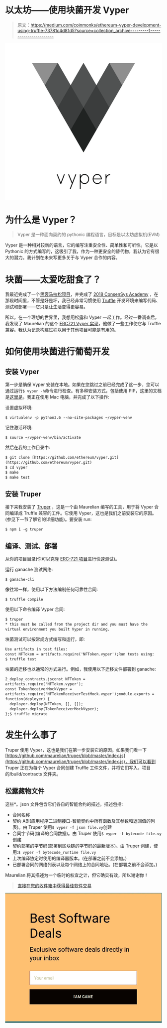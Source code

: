 # 以太坊——使用块菌开发 Vyper

> 原文：<https://medium.com/coinmonks/ethereum-vyper-development-using-truffle-73781c4d81d5?source=collection_archive---------1----------------------->

![](img/0f4cf0bfea46051f6920a68e6f4b276d.png)

# 为什么是 Vyper？

> Vyper 是一种面向契约的 pythonic 编程语言，目标是以太坊虚拟机(EVM)

Vyper 是一种相对较新的语言，它的编写注重安全性、简单性和可听性。它是以 Pythonic 的方式编写的，这吸引了我，作为一种更安全的替代物，我认为它有很大的潜力。我计划在未来写更多关于与 Vyper 合作的内容。

# 块菌——太爱吃甜食了？

我最近完成了一个[黑客马拉松项目](/@johngrant/ethereum-development-colony-hackathon-consenys-academy-react-8fc845ea47f1)，并完成了 [2018 ConsenSys Academy](/@johngrant/progress-34e8ad37442d) ，在那段时间里，不管是好是坏，我已经非常习惯使用 [Truffle](https://www.truffleframework.com/) 开发环境来编写代码、测试和部署——它只是让生活变得更容易。

所以，在一个理想的世界里，我想用松露和 Vyper 一起工作。经过一番调查后，我发现了 Maurelian 的这个 [ERC721 Vyper 实现](https://github.com/maurelian/erc721-vyper)，他做了一些工作使它与 Truffle 兼容。我认为记录构建过程以用于其他项目可能是有用的。

# 如何使用块菌进行葡萄开发

## 安装 Vyper

第一步是确保 Vyper 安装在本地。如果在您跳过之前已经完成了这一步，您可以通过运行`$ vyper -h`命令进行检查。有多种安装方式，包括使用 PIP，这里的文档是[这里是](https://viper.readthedocs.io/en/latest/installing-vyper.html)。我正在使用 Mac 电脑，并完成了以下操作:

设置虚拟环境:

```
$ virtualenv -p python3.6 --no-site-packages ~/vyper-venv
```

记住激活环境:

```
$ source ~/vyper-venv/bin/activate
```

然后在我的工作目录中:

```
$ git clone [https://github.com/ethereum/vyper.git](https://github.com/ethereum/vyper.git)
$ cd vyper
$ make
$ make test
```

## 安装 Truper

接下来我安装了 [Truper](https://github.com/maurelian/truper) ，这是一个由 Maurelian 编写的工具，用于将 Vyper 合同编译成 Truffle 兼容的工件。它使用 Vyper，这也是我们之前安装它的原因。(参见下一节了解它的详细功能)。要安装 run:

```
$ npm i -g truper
```

## 编译、测试、部署

从你的项目目录(你可以克隆 [ERC-721 项目](https://github.com/maurelian/erc721-vyper)进行快速测试)。

运行 ganache 测试网络:

```
$ ganache-cli
```

像往常一样，使用以下方法编制任何可靠性合同:

```
$ truffle compile
```

使用以下命令编译 Vyper 合同:

```
$ truper
* this must be called from the project dir and you must have the virtual environment you built Vyper in running.
```

块菌测试可以按常规方式编写和运行，即:

```
Use artifacts in test files:
const NFToken = artifacts.require('NFToken.vyper');Run tests using:
$ truffle test
```

块菌的迁移也以通常的方式进行。例如，我使用以下迁移文件部署到 ganache:

```
2_deploy_contracts.jsconst NFToken = artifacts.require('NFToken.vyper');
const TokenReceiverMockVyper = artifacts.require('NFTokenReceiverTestMock.vyper');module.exports = function(deployer) {
  deployer.deploy(NFToken, [], []);
  deployer.deploy(TokenReceiverMockVyper);
};$ truffle migrate
```

# 发生什么事了

Truper 使用 Vyper，这也是我们在第一步安装它的原因。如果我们看一下[https://github.com/maurelian/truper/blob/master/index.js](https://github.com/maurelian/truper/blob/master/index.js)，我们可以看到 Truper 正在为每个 Vyper 合同创建 Truffle 工件文件，并将它们写入。项目的/build/contracts 文件夹。

## 松露藏物文件

这些*。json 文件包含它们各自的智能合约的描述。描述包括:

*   合同名称
*   契约 ABI(应用程序二进制接口-智能契约中所有函数及其参数和返回值的列表)。由 Truper 使用`$ vyper -f json file.vy`创建
*   合同字节码(编译的合同数据)。由 Truper 使用`$ vyper -f bytecode file.vy`创建
*   契约部署的字节码(部署到区块链的字节码的最新版本)。由 Truper 创建，使用:`$ vyper -f bytecode_runtime file.vy`
*   上次编译协定时使用的编译器版本。(在部署之前不会添加。)
*   已部署合同的网络列表以及每个网络上的合同地址。(在部署之前不会添加。)

Maurelian 将其描述为一个临时的权宜之计，但它确实有效，所以谢谢你！

> [直接在您的收件箱中获得最佳软件交易](https://coincodecap.com/?utm_source=coinmonks)

[![](img/7c0b3dfdcbfea594cc0ae7d4f9bf6fcb.png)](https://coincodecap.com/?utm_source=coinmonks)
